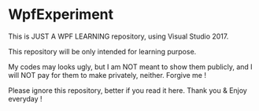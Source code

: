 # WpfExperiment
This is JUST A WPF LEARNING repository, using Visual Studio 2017.

This repository will be only intended for learning purpose. 

My codes may looks ugly, but I am NOT meant to show them publicly, and I will NOT pay for them to make privately, neither. Forgive me !

Please ignore this repository, better if you read it here. Thank you & Enjoy everyday !
